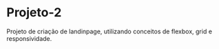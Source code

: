 # Projeto-2
Projeto de criação de landinpage, utilizando conceitos de flexbox, grid e responsividade.
